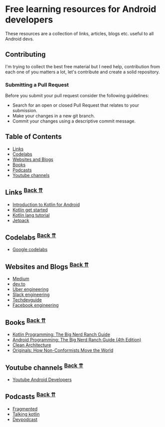 # Free learning resources for Android developers
These resources are a collection of links, articles, blogs etc. useful to all Android devs.

## Contributing

I'm trying to collect the best free material but I need help, contribution from each one of you matters a lot, let's contribute and create a solid repository. 

### Submitting a Pull Request
Before you submit your pull request consider the following guidelines:

* Search for an open or closed Pull Request that relates to your submission.
* Make your changes in a new git branch. 
* Commit your changes using a descriptive commit message. 

## Table of Contents
* <a name="links-category"></a>[Links](#links)
* <a name="codelabs-category"></a>[Codelabs](#codelabs)
* <a name="blogs-category"></a>[Websites and Blogs](#blogs)
* <a name="books-category"></a>[Books](#books)
* <a name="podcasts-category"></a>[Podcasts](#podcasts)
* <a name="videos-category"></a>[Youtube channels](#videos)

## <a name="links"></a>Links <sup>[Back ⇈](#links-category)</sup>
* [Introduction to Kotlin for Android](https://www.raywenderlich.com/1144981-kotlin-for-android-an-introduction)
* [Kotlin get started](https://developer.android.com/kotlin/get-started)
* [Kotlin lang tutorial](https://kotlinlang.org/docs/tutorials/)
* [Jetpack](https://developer.android.com/jetpack)

## <a name="codelabs"></a>Codelabs <sup>[Back ⇈](#codelabs-category)</sup>
* [Google codelabs](https://codelabs.developers.google.com/)

## <a name="blogs"></a>Websites and Blogs <sup>[Back ⇈](#blogs-category)</sup>
* [Medium](https://medium.com/)
* [dev.to](https://dev.to/)
* [Uber engineering](https://eng.uber.com/)
* [Slack engineering](https://slack.engineering/)
* [Techdevguide](https://techdevguide.withgoogle.com/)
* [Facebook engineering](https://engineering.fb.com/category/android/)

## <a name="books"></a>Books <sup>[Back ⇈](#books-category)</sup>
* [Kotlin Programming: The Big Nerd Ranch Guide](https://www.bignerdranch.com/books/kotlin-programming-the-big-nerd-ranch-guide-2/)
* [Android Programming: The Big Nerd Ranch Guide (4th Edition)](https://www.bignerdranch.com/books/android-programming-the-big-nerd-ranch-guide-4th/)
* [Clean Architecture](https://www.amazon.com/Clean-Architecture-Craftsmans-Software-Structure/dp/0134494164)
* [Originals: How Non-Conformists Move the World](https://www.amazon.com/Originals-How-Non-Conformists-Move-World/dp/014312885X)

## <a name="videos"></a>Youtube channels <sup>[Back ⇈](#videos-category)</sup>
* [Youtube Android Developers](https://www.youtube.com/user/androiddevelopers)

## <a name="podcasts"></a>Podcasts <sup>[Back ⇈](#podcasts-category)</sup>
* [Fragmented](https://fragmentedpodcast.com/)
* [Talking kotlin](https://talkingkotlin.com/)
* [Devpodcast](https://devpodcast.app/)
